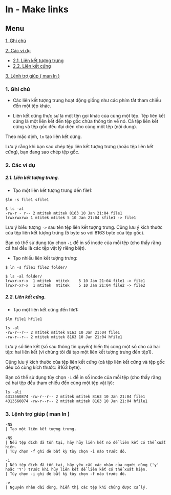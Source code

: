 ﻿# ln - Make links
## Menu
[1. Ghi chú](#GhiChu)

[2. Các ví dụ](#ViDu)
- [2.1. Liên kết tượng trưng](#LienKetTuongTrung)
- [2.2. Liên kết cứng](#LienKetCung)

[3. Lệnh trợ giúp ( man ln )](#LenhTroGiup)



<a name="GhiChu"></a>
### 1. Ghi chú
- Các liên kết tượng trưng hoạt động giống như các phím tắt tham chiếu đến một tệp khác.

- Liên kết cứng thực sự là một tên gọi khác của cùng một tệp. Tệp liên kết cứng là một liên kết đến tệp gốc chứa thông tin về nó. Cả tệp liên kết cứng và tệp gốc đều đại diện cho cùng một tệp (nội dung).

Theo mặc định, `ln` tạo liên kết cứng.

Lưu ý rằng khi bạn sao chép tệp liên kết tượng trưng (hoặc tệp liên kết cứng), bạn đang sao chép tệp gốc.

<a name="ViDu"></a>
### 2. Các ví dụ

<a name="LienKetTuongTrung"></a>
##### 2.1. Liên kết tượng trưng.
- Tạo một liên kết tượng trưng đến file1:
```
$ln -s file1 sfile1
```

```
$ ls -al
-rw-r - r-- 2 mtitek mtitek 8163 10 Jan 21:04 file1
lrwxrwxrwx 1 mtitek mtitek 5 10 Jan 21:04 sfile1 -> file1
```

Lưu ý biểu tượng `->` sau tên tệp liên kết tượng trưng. Cũng lưu ý kích thước của tệp liên kết tượng trưng (5 byte so với 8163 byte của tệp gốc).

Bạn có thể sử dụng tùy chọn `-i` để in số inode của mỗi tệp (cho thấy rằng cả hai đều là các tệp vật lý riêng biệt).

- Tạo nhiều liên kết tượng trưng:
```
$ ln -s file1 file2 folder/
```

```
$ ls -al folder/
lrwxr-xr-x  1 mtitek  mtitek    5 10 Jan 21:04 file1 -> file1
lrwxr-xr-x  1 mtitek  mtitek    5 10 Jan 21:04 file2 -> file2
```

<a name="LienKetCung"></a>
##### 2.2. Liên kết cứng.

- Tạo một liên kết cứng đến file1:
```
$ln file1 hfile1
```

```
ls -al
-rw-r--r-- 2 mtitek mtitek 8163 10 Jan 21:04 file1
-rw-r--r-- 2 mtitek mtitek 8163 10 Jan 21:04 hfile1
```

Lưu ý số liên kết (số sau thông tin quyền) hiển thị cùng một số cho cả hai tệp: hai liên kết (vì chúng tôi đã tạo một liên kết tượng trưng đến tệp1).

Cũng lưu ý kích thước của tệp liên kết cứng (cả tệp liên kết cứng và tệp gốc đều có cùng kích thước: 8163 byte).

Bạn có thể sử dụng tùy chọn `-i` để in số inode của mỗi tệp (cho thấy rằng cả hai tệp đều tham chiếu đến cùng một tệp vật lý):
```
ls -ali
4313560874 -rw-r--r-- 2 mtitek mtitek 8163 10 Jan 21:04 file1
4313560874 -rw-r--r-- 2 mtitek mtitek 8163 10 Jan 21:04 hfile1
```

<a name="LenhTroGiup"></a>
### 3. Lệnh trợ giúp ( man ln )
```
-NS
| Tạo một liên kết tượng trưng.

-NS
| Nếu tệp đích đã tồn tại, hãy hủy liên kết nó để liên kết có thể xuất hiện.
| Tùy chọn -f ghi đè bất kỳ tùy chọn -i nào trước đó.

-i
| Nếu tệp đích đã tồn tại, hãy yêu cầu xác nhận của người dùng ('y' hoặc 'Y') trước khi hủy liên kết để liên kết có thể xuất hiện.
| Tùy chọn -i ghi đè bất kỳ tùy chọn -f nào trước đó.

-v
| Nguyên nhân dài dòng, hiển thị các tệp khi chúng được xử lý.
```